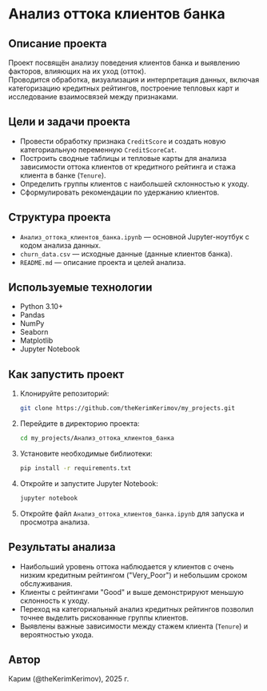 # Анализ оттока клиентов банка

## Описание проекта

Проект посвящён анализу поведения клиентов банка и выявлению факторов, влияющих на их уход (отток).  
Проводится обработка, визуализация и интерпретация данных, включая категоризацию кредитных рейтингов, построение тепловых карт и исследование взаимосвязей между признаками.

## Цели и задачи проекта

- Провести обработку признака `CreditScore` и создать новую категориальную переменную `CreditScoreCat`.
- Построить сводные таблицы и тепловые карты для анализа зависимости оттока клиентов от кредитного рейтинга и стажа клиента в банке (`Tenure`).
- Определить группы клиентов с наибольшей склонностью к уходу.
- Сформулировать рекомендации по удержанию клиентов.

## Структура проекта

- `Анализ_оттока_клиентов_банка.ipynb` — основной Jupyter-ноутбук с кодом анализа данных.
- `churn_data.csv` — исходные данные (данные клиентов банка).
- `README.md` — описание проекта и целей анализа.

## Используемые технологии

- Python 3.10+
- Pandas
- NumPy
- Seaborn
- Matplotlib
- Jupyter Notebook

## Как запустить проект

1. Клонируйте репозиторий:
    ```bash
    git clone https://github.com/theKerimKerimov/my_projects.git
    ```
2. Перейдите в директорию проекта:
    ```bash
    cd my_projects/Анализ_оттока_клиентов_банка 
    ```
3. Установите необходимые библиотеки:
    ```bash
    pip install -r requirements.txt
    ```
4. Откройте и запустите Jupyter Notebook:
    ```bash
    jupyter notebook
    ```
5. Откройте файл `Анализ_оттока_клиентов_банка.ipynb` для запуска и просмотра анализа.

## Результаты анализа

- Наибольший уровень оттока наблюдается у клиентов с очень низким кредитным рейтингом ("Very_Poor") и небольшим сроком обслуживания.
- Клиенты с рейтингами "Good" и выше демонстрируют меньшую склонность к уходу.
- Переход на категориальный анализ кредитных рейтингов позволил точнее выделить рискованные группы клиентов.
- Выявлены важные зависимости между стажем клиента (`Tenure`) и вероятностью ухода.

## Автор

Карим (@theKerimKerimov), 2025 г.

